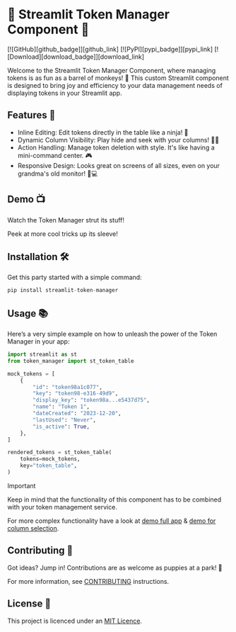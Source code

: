 # 🌟 Streamlit Token Manager Component 🚀

[![GitHub][github_badge]][github_link] [![PyPI][pypi_badge]][pypi_link] [![Download][download_badge]][download_link]

Welcome to the Streamlit Token Manager Component, where managing tokens is as fun as a barrel of monkeys! 🐒 This custom Streamlit component is designed to bring joy and efficiency to your data management needs of displaying tokens in your Streamlit app.

## Features 🎉
* Inline Editing: Edit tokens directly in the table like a ninja! 🥷
* Dynamic Column Visibility: Play hide and seek with your columns! 🙈🙉
* Action Handling: Manage token deletion with style. It's like having a mini-command center. 🎮
* Responsive Design: Looks great on screens of all sizes, even on your grandma's old monitor! 👵💻

## Demo 📺

Watch the Token Manager strut its stuff!


Peek at more cool tricks up its sleeve!


## Installation 🛠️
Get this party started with a simple command:
```python
pip install streamlit-token-manager
```

## Usage 📚
Here’s a very simple example on how to unleash the power of the Token Manager in your app:

```python
import streamlit as st
from token_manager import st_token_table

mock_tokens = [
    {
        "id": "token98a1c077",
        "key": "token98-e316-49d9",
        "display_key": "token98a...e5437d75",
        "name": "Token 1",
        "dateCreated": "2023-12-20",
        "lastUsed": "Never",
        "is_active": True,
    },
]

rendered_tokens = st_token_table(
    tokens=mock_tokens,
    key="token_table",
)
```
> [!IMPORTANT]
> Keep in mind that the functionality of this component has to be combined with your token management service.
>
>For more complex functionality have a look at [demo full app](demo_full_app.py) & [demo for column selection](demo_col_selection_app.py).

## Contributing 🤝
Got ideas? Jump in! Contributions are as welcome as puppies at a park! 🐶

For more information, see [CONTRIBUTING](CONTRIBUTING.md) instructions.

## License 📜
This project is licenced under an [MIT Licence](LICENSE).
